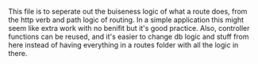 This file is to seperate out the buiseness logic of what a route does, from the http verb and path logic of routing.
In a simple application this might seem like extra work with no benifit but it's good practice.
Also, controller functions can be reused, and it's easier to change db logic and stuff from here instead of having everything in a routes folder with all the logic in there.